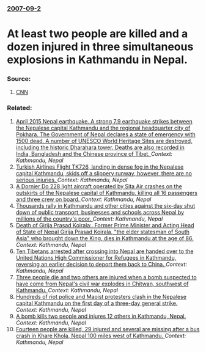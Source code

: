 ### [2007-09-2](/news/2007/09/2/index.md)

#  At least two people are killed and a dozen injured in three simultaneous explosions in Kathmandu in Nepal. 




### Source:

1. [CNN](http://edition.cnn.com/2007/WORLD/asiapcf/09/02/nepal.blasts/index.html)

### Related:

1. [April 2015 Nepal earthquake. A strong 7.9 earthquake strikes between the Nepalese capital Kathmandu and the regional headquarter city of Pokhara. The Government of Nepal declares a state of emergency with 1500 dead. A number of UNESCO World Heritage Sites are destroyed, including the historic Dharahara tower. Deaths are also recorded in India, Bangladesh and the Chinese province of Tibet. ](/news/2015/04/25/april-2015-nepal-earthquake-a-strong-7-9-earthquake-strikes-between-the-nepalese-capital-kathmandu-and-the-regional-headquarter-city-of-pok.md) _Context: Kathmandu, Nepal_
2. [Turkish Airlines Flight TK726, landing in dense fog in the Nepalese capital Kathmandu, skids off a slippery runway, however, there are no serious injuries. ](/news/2015/03/4/turkish-airlines-flight-tk726-landing-in-dense-fog-in-the-nepalese-capital-kathmandu-skids-off-a-slippery-runway-however-there-are-no-se.md) _Context: Kathmandu, Nepal_
3. [A Dornier Do 228 light aircraft operated by Sita Air crashes on the outskirts of the Nepalese capital of Kathmandu, killing all 16 passengers and three crew on board. ](/news/2012/09/28/a-dornier-do-228-light-aircraft-operated-by-sita-air-crashes-on-the-outskirts-of-the-nepalese-capital-of-kathmandu-killing-all-16-passenger.md) _Context: Kathmandu, Nepal_
4. [Thousands rally in Kathmandu and other cities against the six-day shut down of public transport, businesses and schools across Nepal by millions of the country's poor. ](/news/2010/05/7/thousands-rally-in-kathmandu-and-other-cities-against-the-six-day-shut-down-of-public-transport-businesses-and-schools-across-nepal-by-mill.md) _Context: Kathmandu, Nepal_
5. [Death of Girija Prasad Koirala:. Former Prime Minister and Acting Head of State of Nepal Girija Prasad Koirala, "the elder statesman of South Asia" who brought down the King, dies in Kathmandu at the age of 86. ](/news/2010/03/20/death-of-girija-prasad-koirala-former-prime-minister-and-acting-head-of-state-of-nepal-girija-prasad-koirala-the-elder-statesman-of-sout.md) _Context: Kathmandu, Nepal_
6. [Ten Tibetans arrested after crossing into Nepal are handed over to the United Nations High Commissioner for Refugees in Kathmandu, reversing an earlier decision to deport them back to China. ](/news/2010/01/18/ten-tibetans-arrested-after-crossing-into-nepal-are-handed-over-to-the-united-nations-high-commissioner-for-refugees-in-kathmandu-reversing.md) _Context: Kathmandu, Nepal_
7. [ Three people die and two others are injured when a bomb suspected to have come from Nepal's civil war explodes in Chitwan, southwest of Kathmandu. ](/news/2009/12/28/three-people-die-and-two-others-are-injured-when-a-bomb-suspected-to-have-come-from-nepal-s-civil-war-explodes-in-chitwan-southwest-of-kat.md) _Context: Kathmandu, Nepal_
8. [ Hundreds of riot police and Maoist protesters clash in the Nepalese capital Kathmandu on the first day of a three-day general strike. ](/news/2009/12/20/hundreds-of-riot-police-and-maoist-protesters-clash-in-the-nepalese-capital-kathmandu-on-the-first-day-of-a-three-day-general-strike.md) _Context: Kathmandu, Nepal_
9. [ A bomb kills two people and injures 12 others in Kathmandu, Nepal. ](/news/2009/05/23/a-bomb-kills-two-people-and-injures-12-others-in-kathmandu-nepal.md) _Context: Kathmandu, Nepal_
10. [ Fourteen people are killed, 29 injured and several are missing after a bus crash in Khare Khola, Nepal 100 miles west of Kathmandu. ](/news/2008/07/19/fourteen-people-are-killed-29-injured-and-several-are-missing-after-a-bus-crash-in-khare-khola-nepal-100-miles-west-of-kathmandu.md) _Context: Kathmandu, Nepal_
